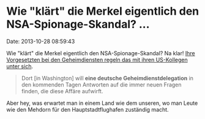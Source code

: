 Wie \"klärt\" die Merkel eigentlich den NSA-Spionage-Skandal? \...
==================================================================

Date: 2013-10-28 08:59:43

Wie \"klärt\" die Merkel eigentlich den NSA-Spionage-Skandal? Na klar!
[Ihre Vorgesetzten bei den Geheimdiensten regeln das mit ihren
US-Kollegen unter sich](http://spiegel.de/article.do?id=930303).

> Dort \[in Washington\] will **eine deutsche Geheimdienstdelegation**
> in den kommenden Tagen Antworten auf die immer neuen Fragen finden,
> die diese Affäre aufwirft.

Aber hey, was erwartet man in einem Land wie dem unseren, wo man Leute
wie den Mehdorn für den Hauptstadtflughafen zuständig macht.
